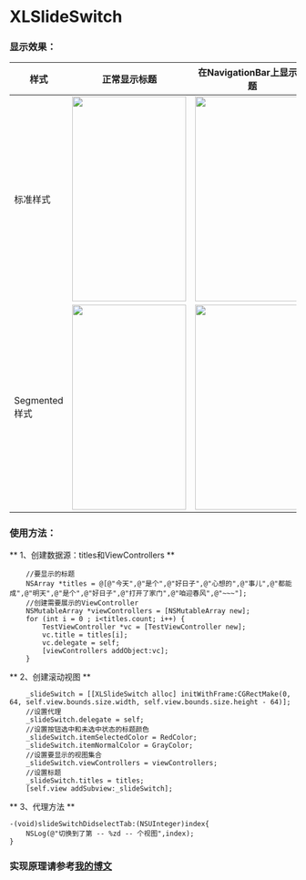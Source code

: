 # XLSlideSwitch

### 显示效果：

| 样式 | 正常显示标题 | 在NavigationBar上显示标题 |
| ---- | ---- | --- |
|标准样式| <img src="https://github.com/mengxianliang/XLSlideSwitch/blob/master/GIF/1-1.gif" width=200 height=360 /> | <img src="https://github.com/mengxianliang/XLSlideSwitch/blob/master/GIF/2-1.gif" width=200 height=360 /> |
|Segmented样式| <img src="https://github.com/mengxianliang/XLSlideSwitch/blob/master/GIF/1-3.gif" width=200 height=360 /> | <img src="https://github.com/mengxianliang/XLSlideSwitch/blob/master/GIF/2-2.gif" width=200 height=360 /> |


### 使用方法：

** 1、创建数据源：titles和ViewControllers **

```objc
    //要显示的标题
    NSArray *titles = @[@"今天",@"是个",@"好日子",@"心想的",@"事儿",@"都能成",@"明天",@"是个",@"好日子",@"打开了家门",@"咱迎春风",@"~~~"];
    //创建需要展示的ViewController
    NSMutableArray *viewControllers = [NSMutableArray new];
    for (int i = 0 ; i<titles.count; i++) {
        TestViewController *vc = [TestViewController new];
        vc.title = titles[i];
        vc.delegate = self;
        [viewControllers addObject:vc];
    }
```

** 2、创建滚动视图 **

```objc
    _slideSwitch = [[XLSlideSwitch alloc] initWithFrame:CGRectMake(0, 64, self.view.bounds.size.width, self.view.bounds.size.height - 64)];
    //设置代理
    _slideSwitch.delegate = self;
    //设置按钮选中和未选中状态的标题颜色
    _slideSwitch.itemSelectedColor = RedColor;
    _slideSwitch.itemNormalColor = GrayColor;
    //设置要显示的视图集合
    _slideSwitch.viewControllers = viewControllers;
    //设置标题
    _slideSwitch.titles = titles;
    [self.view addSubview:_slideSwitch];
```

** 3、代理方法 **


```objc
-(void)slideSwitchDidselectTab:(NSUInteger)index{
    NSLog(@"切换到了第 -- %zd -- 个视图",index);
}
```

### 实现原理请参考[我的博文](http://blog.csdn.net/u013282507/article/details/54022276)
